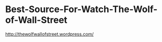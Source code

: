 Best-Source-For-Watch-The-Wolf-of-Wall-Street
=============================================

http://thewolfwallofstreet.wordpress.com/
